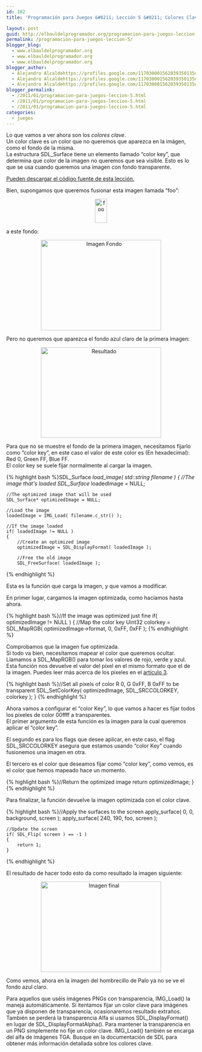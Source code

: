 ```yaml
---
id: 102
title: 'Programación para Juegos &#8211; Lección 5 &#8211; Colores Clave'

layout: post
guid: http://elbauldelprogramador.org/programacion-para-juegos-leccion-5-colores-clave/
permalink: /programacion-para-juegos-leccion-5/
blogger_blog:
  - www.elbauldelprogramador.org
  - www.elbauldelprogramador.org
  - www.elbauldelprogramador.org
blogger_author:
  - Alejandro Alcaldehttps://profiles.google.com/117030001562039350135noreply@blogger.com
  - Alejandro Alcaldehttps://profiles.google.com/117030001562039350135noreply@blogger.com
  - Alejandro Alcaldehttps://profiles.google.com/117030001562039350135noreply@blogger.com
blogger_permalink:
  - /2011/01/programacion-para-juegos-leccion-5.html
  - /2011/01/programacion-para-juegos-leccion-5.html
  - /2011/01/programacion-para-juegos-leccion-5.html
categories:
  - juegos
---
```

<div class="icosdl">
</div>

Lo que vamos a ver ahora son los *colores clave*.  
Un color clave es un color que no queremos que aparezca en la imágen, como el fondo de la misma.  
La estructura SDL_Surface tiene un elemento llamado &#8220;color key&#8221;, que determina que color de la imagen no queremos que sea visible. Esto es lo que se usa cuando queremos una imagen con fondo transparente.

[Pueden descargar el código fuente de esta lección.][1]

Bien, supongamos que queremos fusionar esta imagen llamada &#8220;foo&#8221;:

<div class="separator" style="clear: both; text-align: center;">
  <img alt="foo" border="0" height="64" src="http://lh6.ggpht.com/_IlK2pNFFgGM/TT6FKpmp0fI/AAAAAAAAAQs/oFYGZsQzBn8/foo.jpg" width="32" />
</div>

  
<!--more-->

  
a este fondo:

<div class="separator" style="clear: both; text-align: center;">
  <img alt="Imagen Fondo" border="0" height="240" width="320" src="http://lh4.ggpht.com/_IlK2pNFFgGM/TT6FKroPMYI/AAAAAAAAAQo/oJFPpVHNsIg/background.jpg" />
</div>

Pero no queremos que aparezca el fondo azul claro de la primera imagen:

<div class="separator" style="clear: both; text-align: center;">
  <img alt="Resultado" border="0" height="240" width="320" src="http://lh4.ggpht.com/_IlK2pNFFgGM/TT6FLLUBg4I/AAAAAAAAAQ0/gS1QeS8p7PA/nokey.jpg" />
</div>

Para que no se muestre el fondo de la primera imagen, necesitamos fijarlo como &#8220;color key&#8221;, en este caso el valor de este color es (En hexadecimal): Red 0, Green FF, Blue FF.   
El color key se suele fijar normalmente al cargar la imagen.

{% highlight bash %}SDL_Surface *load_image( std::string filename ) 
{
    //The image that's loaded
    SDL_Surface* loadedImage = NULL;
    
    //The optimized image that will be used
    SDL_Surface* optimizedImage = NULL;
    
    //Load the image
    loadedImage = IMG_Load( filename.c_str() );
    
    //If the image loaded
    if( loadedImage != NULL )
    {
        //Create an optimized image
        optimizedImage = SDL_DisplayFormat( loadedImage );
        
        //Free the old image
        SDL_FreeSurface( loadedImage );
{% endhighlight %}

Esta es la función que carga la imagen, y que vamos a modificar.

En primer lugar, cargamos la imagen optimizada, como hacíamos hasta ahora.

{% highlight bash %}//If the image was optimized just fine
        if( optimizedImage != NULL )
        {
            //Map the color key
            Uint32 colorkey = SDL_MapRGB( optimizedImage->format, 0, 0xFF, 0xFF );
{% endhighlight %}

Comprobamos que la imagen fue optimizada.  
Si todo va bien, necesitamos mapear el color que queremos ocultar. Llamamos a SDL_MapRGB() para tomar los valores de rojo, verde y azul. Esta función nos devuelve el valor del pixel en el mismo formato que el de la imagen. Puedes leer más acerca de los pixeles en el [artículo 3][2].

{% highlight bash %}//Set all pixels of color R 0, G 0xFF, B 0xFF to be transparent
            SDL_SetColorKey( optimizedImage, SDL_SRCCOLORKEY, colorkey );
        }
{% endhighlight %}

Ahora vamos a configurar el &#8220;color Key&#8221;, lo que vamos a hacer es fijar todos los pixeles de color 00ffff a transparentes.  
El primer argumento de esta función es la imagen para la cual queremos aplicar el &#8220;color key&#8221;.

El segundo es para los flags que desee aplicar, en este caso, el flag SDL_SRCCOLORKEY asegura que estamos usando &#8220;color Key&#8221; cuando fusionemos una imagen en otra.

El tercero es el color que deseamos fijar como &#8220;color key&#8221;, como vemos, es el color que hemos mapeado hace un momento. 

{% highlight bash %}//Return the optimized image
    return optimizedImage;
}
{% endhighlight %}

Para finalizar, la función devuelve la imagen optimizada con el color clave.

{% highlight bash %}//Apply the surfaces to the screen
    apply_surface( 0, 0, background, screen );
    apply_surface( 240, 190, foo, screen );
    
    //Update the screen
    if( SDL_Flip( screen ) == -1 )
    {
        return 1;    
    }
{% endhighlight %}

El resultado de hacer todo esto da como resultado la imagen siguiente:

<div class="separator" style="clear: both; text-align: center;">
  <img alt="Imagen final" border="0" height="240" width="320" src="http://lh4.ggpht.com/_IlK2pNFFgGM/TT6FK_nKIkI/AAAAAAAAAQw/rDMnHtu9ewo/key.jpg" />
</div>

Como vemos, ahora en la imagen del hombrecillo de Palo ya no se ve el fondo azul claro.

Para aquellos que uséis imágenes PNGs con transparencia, IMG\_Load() la maneja automáticamente. Si itentamos fijar un color clave para imágenes que ya disponen de transparencia, ocasionaremos resultado extraños. También se perderá la transparencia Alfa si usamos SDL\_DisplayFormat() en lugar de SDL\_DisplayFormatAlpha(). Para mantener la transparencia en un PNG simplemente no fije un color clave. IMG\_Load() también se encarga del alfa de imágenes TGA. Busque en la documentación de SDL para obtener más información detallada sobre los colores clave.



 [1]: http://lazyfoo.net/downloads/index.php?file=SDLTut_lesson05
 [2]: http://elbauldelprogramador.com/programacion-para-juegos-articulo-3-que/